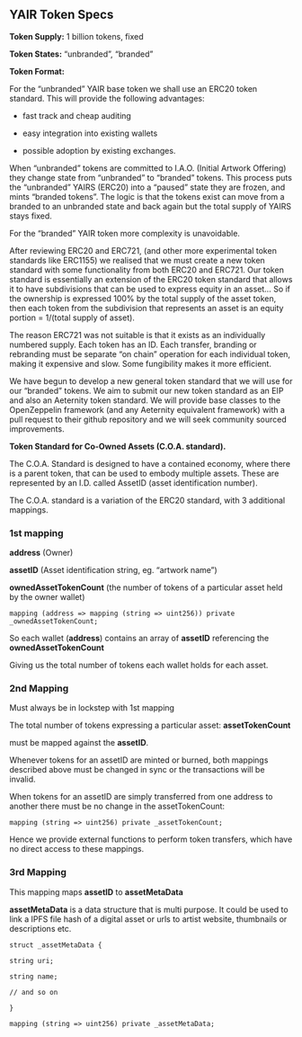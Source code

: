 
## YAIR Token Specs

  
  

**Token Supply:** 1 billion tokens, fixed

  

**Token States:** “unbranded”, “branded”

  

**Token Format:**

  

For the “unbranded” YAIR base token we shall use an ERC20 token standard. This will provide the following advantages:

-   fast track and cheap auditing
    
-   easy integration into existing wallets
    
-   possible adoption by existing exchanges.
    

  

When “unbranded” tokens are committed to I.A.O. (Initial Artwork Offering) they change state from “unbranded” to “branded” tokens. This process puts the “unbranded” YAIRS (ERC20) into a “paused” state they are frozen, and mints “branded tokens”. The logic is that the tokens exist can move from a branded to an unbranded state and back again but the total supply of YAIRS stays fixed.

For the “branded” YAIR token more complexity is unavoidable.

After reviewing ERC20 and ERC721, (and other more experimental token standards like ERC1155) we realised that we must create a new token standard with some functionality from both ERC20 and ERC721. Our token standard is essentially an extension of the ERC20 token standard that allows it to have subdivisions that can be used to express equity in an asset… So if the ownership is expressed 100% by the total supply of the asset token, then each token from the subdivision that represents an asset is an equity portion = 1/(total supply of asset).

  

The reason ERC721 was not suitable is that it exists as an individually numbered supply. Each token has an ID. Each transfer, branding or rebranding must be separate “on chain” operation for each individual token, making it expensive and slow. Some fungibility makes it more efficient.

  

We have begun to develop a new general token standard that we will use for our “branded” tokens. We aim to submit our new token standard as an EIP and also an Aeternity token standard. We will provide base classes to the OpenZeppelin framework (and any Aeternity equivalent framework) with a pull request to their github repository and we will seek community sourced improvements.

  

**Token Standard for Co-Owned Assets (C.O.A. standard).**

  

The C.O.A. Standard is designed to have a contained economy, where there is a parent token, that can be used to embody multiple assets. These are represented by an I.D. called AssetID (asset identification number).

  

The C.O.A. standard is a variation of the ERC20 standard, with 3 additional mappings.

### 1st mapping

  

**address** (Owner)

**assetID** (Asset identification string, eg. “artwork name”)

**ownedAssetTokenCount** (the number of tokens of a particular asset held by the owner wallet)

  

    mapping (address => mapping (string => uint256)) private _ownedAssetTokenCount;

  

So each wallet (**address**) contains an array of **assetID** referencing the **ownedAssetTokenCount**

  

Giving us the total number of tokens each wallet holds for each asset.

### 2nd Mapping

Must always be in lockstep with 1st mapping

The total number of tokens expressing a particular asset: **assetTokenCount**

  

must be mapped against the **assetID**.

  

Whenever tokens for an assetID are minted or burned, both mappings described above must be changed in sync or the transactions will be invalid.

  

When tokens for an assetID are simply transferred from one address to another there must be no change in the assetTokenCount:

  

    mapping (string => uint256) private _assetTokenCount;

  

Hence we provide external functions to perform token transfers, which have no direct access to these mappings.

### 3rd Mapping

  

This mapping maps **assetID** to **assetMetaData**

  

**assetMetaData** is a data structure that is multi purpose. It could be used to link a IPFS file hash of a digital asset or urls to artist website, thumbnails or descriptions etc.

  

    struct _assetMetaData {
    
    string uri;
    
    string name;
    
    // and so on
    
    }

    mapping (string => uint256) private _assetMetaData;
